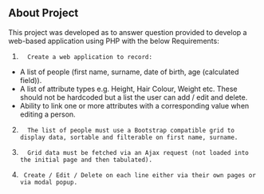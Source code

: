 

## About Project

This project was developed as to answer question provided to develop a web-based application using PHP with the below Requirements:

1.       Create a web application to record:

 <ul><li> A list of people (first name, surname, date of birth, age (calculated field)).</li>

<li> A list of attribute types e.g. Height, Hair Colour, Weight etc.  These should not be hardcoded but a list the user can add / edit and delete.</li>

<li>Ability to link one or more attributes with a corresponding value when editing a person.</li></ul>

2.       The list of people must use a Bootstrap compatible grid to display data, sortable and filterable on first name, surname.

3.       Grid data must be fetched via an Ajax request (not loaded into the initial page and then tabulated).

4.      Create / Edit / Delete on each line either via their own pages or via modal popup.


